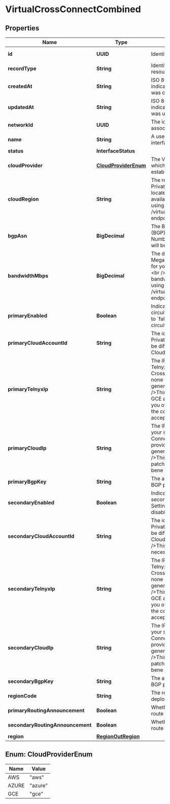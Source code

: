 

# VirtualCrossConnectCombined


## Properties

| Name | Type | Description | Notes |
|------------ | ------------- | ------------- | -------------|
|**id** | **UUID** | Identifies the resource. |  [optional] [readonly] |
|**recordType** | **String** | Identifies the type of the resource. |  [optional] [readonly] |
|**createdAt** | **String** | ISO 8601 formatted date-time indicating when the resource was created. |  [optional] [readonly] |
|**updatedAt** | **String** | ISO 8601 formatted date-time indicating when the resource was updated. |  [optional] [readonly] |
|**networkId** | **UUID** | The id of the network associated with the interface. |  |
|**name** | **String** | A user specified name for the interface. |  [optional] |
|**status** | **InterfaceStatus** |  |  [optional] |
|**cloudProvider** | [**CloudProviderEnum**](#CloudProviderEnum) | The Virtual Private Cloud with which you would like to establish a cross connect. |  |
|**cloudRegion** | **String** | The region where your Virtual Private Cloud hosts are located.&lt;br /&gt;&lt;br /&gt;The available regions can be found using the /virtual_cross_connect_regions endpoint. |  |
|**bgpAsn** | **BigDecimal** | The Border Gateway Protocol (BGP) Autonomous System Number (ASN). If null, value will be assigned by Telnyx. |  |
|**bandwidthMbps** | **BigDecimal** | The desired throughput in Megabits per Second (Mbps) for your Virtual Cross Connect.&lt;br /&gt;&lt;br /&gt;The available bandwidths can be found using the /virtual_cross_connect_regions endpoint. |  [optional] |
|**primaryEnabled** | **Boolean** | Indicates whether the primary circuit is enabled. Setting this to &#x60;false&#x60; will disable the circuit. |  [optional] |
|**primaryCloudAccountId** | **String** | The identifier for your Virtual Private Cloud. The number will be different based upon your Cloud provider. |  |
|**primaryTelnyxIp** | **String** | The IP address assigned to the Telnyx side of the Virtual Cross Connect.&lt;br /&gt;&lt;br /&gt;If none is provided, one will be generated for you.&lt;br /&gt;&lt;br /&gt;This value should be null for GCE as Google will only inform you of your assigned IP once the connection has been accepted. |  [optional] |
|**primaryCloudIp** | **String** | The IP address assigned for your side of the Virtual Cross Connect.&lt;br /&gt;&lt;br /&gt;If none is provided, one will be generated for you.&lt;br /&gt;&lt;br /&gt;This value can not be patched once the VXC has bene provisioned. |  [optional] |
|**primaryBgpKey** | **String** | The authentication key for BGP peer configuration. |  [optional] |
|**secondaryEnabled** | **Boolean** | Indicates whether the secondary circuit is enabled. Setting this to &#x60;false&#x60; will disable the circuit. |  [optional] |
|**secondaryCloudAccountId** | **String** | The identifier for your Virtual Private Cloud. The number will be different based upon your Cloud provider.&lt;br /&gt;&lt;br /&gt;This attribute is only necessary for GCE. |  [optional] |
|**secondaryTelnyxIp** | **String** | The IP address assigned to the Telnyx side of the Virtual Cross Connect.&lt;br /&gt;&lt;br /&gt;If none is provided, one will be generated for you.&lt;br /&gt;&lt;br /&gt;This value should be null for GCE as Google will only inform you of your assigned IP once the connection has been accepted. |  [optional] |
|**secondaryCloudIp** | **String** | The IP address assigned for your side of the Virtual Cross Connect.&lt;br /&gt;&lt;br /&gt;If none is provided, one will be generated for you.&lt;br /&gt;&lt;br /&gt;This value can not be patched once the VXC has bene provisioned. |  [optional] |
|**secondaryBgpKey** | **String** | The authentication key for BGP peer configuration. |  [optional] |
|**regionCode** | **String** | The region interface is deployed to. |  |
|**primaryRoutingAnnouncement** | **Boolean** | Whether the primary BGP route is being announced. |  [optional] |
|**secondaryRoutingAnnouncement** | **Boolean** | Whether the secondary BGP route is being announced. |  [optional] |
|**region** | [**RegionOutRegion**](RegionOutRegion.md) |  |  [optional] |



## Enum: CloudProviderEnum

| Name | Value |
|---- | -----|
| AWS | &quot;aws&quot; |
| AZURE | &quot;azure&quot; |
| GCE | &quot;gce&quot; |



